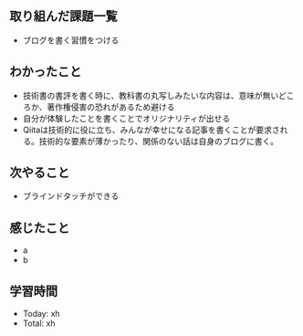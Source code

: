 ## 取り組んだ課題一覧
- ブログを書く習慣をつける
## わかったこと
- 技術書の書評を書く時に、教科書の丸写しみたいな内容は、意味が無いどころか、著作権侵害の恐れがあるため避ける
- 自分が体験したことを書くことでオリジナリティが出せる
- Qiitaは技術的に役に立ち、みんなが幸せになる記事を書くことが要求される。技術的な要素が薄かったり、関係のない話は自身のブログに書く。
## 次やること
- ブラインドタッチができる
## 感じたこと
- a
- b
## 学習時間
- Today: xh
- Total: xh

